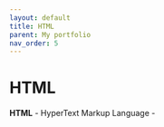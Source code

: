 ```yaml
---
layout: default
title: HTML
parent: My portfolio
nav_order: 5
---
```


# HTML

<b>HTML</b> - HyperText Markup Language - 